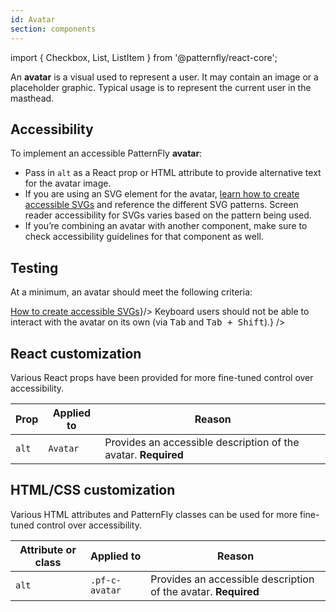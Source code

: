 ```yaml
---
id: Avatar
section: components
---
```


import { Checkbox, List, ListItem } from '@patternfly/react-core';

An **avatar** is a visual used to represent a user. It may contain an image or a placeholder graphic. Typical usage is to represent the current user in the masthead.

## Accessibility

To implement an accessible PatternFly **avatar**:

- Pass in `alt` as a React prop or HTML attribute to provide alternative text for the avatar image.
- If you are using an SVG element for the avatar, [learn how to create accessible SVGs](https://www.deque.com/blog/creating-accessible-svgs/) and reference the different SVG patterns. Screen reader accessibility for SVGs varies based on the pattern being used.
- If you’re combining an avatar with another component, make sure to check accessibility guidelines for that component as well.

## Testing

At a minimum, an avatar should meet the following criteria:

<List isPlain>
  <ListItem>
    <Checkbox id="avatar-a11y-checkbox-4" label="Users can navigate to the avatar via the screen reader." />
  </ListItem>
  <ListItem>
    <Checkbox id="avatar-a11y-checkbox-1" label="The avatar image has alternative text." />
  </ListItem>
  <ListItem>
    <Checkbox id="avatar-a11y-checkbox-2" label="Any SVGs used are accessible." description={<span><a href="https://www.deque.com/blog/creating-accessible-svgs/">How to create accessible SVGs</a></span>}/>
  </ListItem>
  <ListItem>
    <Checkbox id="avatar-a11y-checkbox-3" label={<span>Keyboard users should not be able to interact with the avatar on its own (via <kbd>Tab</kbd> and <kbd>Tab + Shift</kbd>).</span>} />
  </ListItem>
</List>

## React customization

Various React props have been provided for more fine-tuned control over accessibility.

| Prop | Applied to | Reason  |
| -- | -- | -- |
| `alt` | `Avatar` |  Provides an accessible description of the avatar. **Required**|

## HTML/CSS customization

Various HTML attributes and PatternFly classes can be used for more fine-tuned control over accessibility.

| Attribute or class | Applied to | Reason | 
|---|---|---|
| `alt` | `.pf-c-avatar` | Provides an accessible description of the avatar. **Required** |
